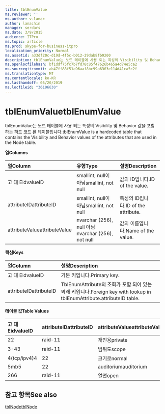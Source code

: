 ```yaml
---
title: tblEnumValue
ms.reviewer: ''
ms.author: v-lanac
author: lanachin
manager: serdars
ms.date: 3/9/2015
audience: ITPro
ms.topic: article
ms.prod: skype-for-business-itpro
localization_priority: Normal
ms.assetid: a33df20c-d19d-4f5c-b012-29dab8fb9200
description: tblEnumValue는 노드 테이블에 사용 되는 특성의 Visibility 및 Behavior 값을 포함 하는 하드 코드 된 테이블입니다.
ms.openlocfilehash: bf1ddf75fc7b7fd78c85f47626b465a4d74e5ca2
ms.sourcegitcommit: ab47ff88f51a96aaf8bc99a6303e114d41ca5c2f
ms.translationtype: MT
ms.contentlocale: ko-KR
ms.lasthandoff: 05/20/2019
ms.locfileid: "36196630"
---
```

# <a name="tblenumvalue"></a><span data-ttu-id="088fc-103">tblEnumValue</span><span class="sxs-lookup"><span data-stu-id="088fc-103">tblEnumValue</span></span>
 
<span data-ttu-id="088fc-104">tblEnumValue는 노드 테이블에 사용 되는 특성의 Visibility 및 Behavior 값을 포함 하는 하드 코드 된 테이블입니다.</span><span class="sxs-lookup"><span data-stu-id="088fc-104">tblEnumValue is a hardcoded table that contains the Visibility and Behavior values of the attributes that are used in the Node table.</span></span>
  
<span data-ttu-id="088fc-105">**열**</span><span class="sxs-lookup"><span data-stu-id="088fc-105">**Columns**</span></span>

|<span data-ttu-id="088fc-106">**열**</span><span class="sxs-lookup"><span data-stu-id="088fc-106">**Column**</span></span>|<span data-ttu-id="088fc-107">**유형**</span><span class="sxs-lookup"><span data-stu-id="088fc-107">**Type**</span></span>|<span data-ttu-id="088fc-108">**설명**</span><span class="sxs-lookup"><span data-stu-id="088fc-108">**Description**</span></span>|
|:-----|:-----|:-----|
|<span data-ttu-id="088fc-109">고 대 Eid</span><span class="sxs-lookup"><span data-stu-id="088fc-109">valueID</span></span>  <br/> |<span data-ttu-id="088fc-110">smallint, null이 아님</span><span class="sxs-lookup"><span data-stu-id="088fc-110">smallint, not null</span></span>  <br/> |<span data-ttu-id="088fc-111">값의 ID입니다.</span><span class="sxs-lookup"><span data-stu-id="088fc-111">ID of the value.</span></span>  <br/> |
|<span data-ttu-id="088fc-112">attributeID</span><span class="sxs-lookup"><span data-stu-id="088fc-112">attributeID</span></span>  <br/> |<span data-ttu-id="088fc-113">smallint, null이 아님</span><span class="sxs-lookup"><span data-stu-id="088fc-113">smallint, not null</span></span>  <br/> |<span data-ttu-id="088fc-114">특성의 ID입니다.</span><span class="sxs-lookup"><span data-stu-id="088fc-114">ID of the attribute.</span></span>  <br/> |
|<span data-ttu-id="088fc-115">attributeValue</span><span class="sxs-lookup"><span data-stu-id="088fc-115">attributeValue</span></span>  <br/> |<span data-ttu-id="088fc-116">nvarchar (256), null 아님</span><span class="sxs-lookup"><span data-stu-id="088fc-116">nvarchar (256), not null</span></span>  <br/> |<span data-ttu-id="088fc-117">값의 이름입니다.</span><span class="sxs-lookup"><span data-stu-id="088fc-117">Name of the value.</span></span>  <br/> |
   
<span data-ttu-id="088fc-118">**핵심**</span><span class="sxs-lookup"><span data-stu-id="088fc-118">**Keys**</span></span>

|<span data-ttu-id="088fc-119">**열**</span><span class="sxs-lookup"><span data-stu-id="088fc-119">**Column**</span></span>|<span data-ttu-id="088fc-120">**설명**</span><span class="sxs-lookup"><span data-stu-id="088fc-120">**Description**</span></span>|
|:-----|:-----|
|<span data-ttu-id="088fc-121">고 대 Eid</span><span class="sxs-lookup"><span data-stu-id="088fc-121">valueID</span></span>  <br/> |<span data-ttu-id="088fc-122">기본 키입니다.</span><span class="sxs-lookup"><span data-stu-id="088fc-122">Primary key.</span></span>  <br/> |
|<span data-ttu-id="088fc-123">attributeID</span><span class="sxs-lookup"><span data-stu-id="088fc-123">attributeID</span></span>  <br/> |<span data-ttu-id="088fc-124">TblEnumAttribute의 조회가 포함 되어 있는 외래 키입니다.</span><span class="sxs-lookup"><span data-stu-id="088fc-124">Foreign key with lookup in tblEnumAttribute.attributeID table.</span></span>  <br/> |
   
<span data-ttu-id="088fc-125">**테이블 값**</span><span class="sxs-lookup"><span data-stu-id="088fc-125">**Table Values**</span></span>

|<span data-ttu-id="088fc-126">**고 대 Eid**</span><span class="sxs-lookup"><span data-stu-id="088fc-126">**valueID**</span></span>|<span data-ttu-id="088fc-127">**attributeID**</span><span class="sxs-lookup"><span data-stu-id="088fc-127">**attributeID**</span></span>|<span data-ttu-id="088fc-128">**attributeValue**</span><span class="sxs-lookup"><span data-stu-id="088fc-128">**attributeValue**</span></span>|
|:-----|:-----|:-----|
|<span data-ttu-id="088fc-129">2</span><span class="sxs-lookup"><span data-stu-id="088fc-129">2</span></span>  <br/> |<span data-ttu-id="088fc-130">raid-1</span><span class="sxs-lookup"><span data-stu-id="088fc-130">1</span></span>  <br/> |<span data-ttu-id="088fc-131">개인용</span><span class="sxs-lookup"><span data-stu-id="088fc-131">private</span></span>  <br/> |
|<span data-ttu-id="088fc-132">3-4</span><span class="sxs-lookup"><span data-stu-id="088fc-132">3</span></span>  <br/> |<span data-ttu-id="088fc-133">raid-1</span><span class="sxs-lookup"><span data-stu-id="088fc-133">1</span></span>  <br/> |<span data-ttu-id="088fc-134">범위도</span><span class="sxs-lookup"><span data-stu-id="088fc-134">scope</span></span>  <br/> |
|<span data-ttu-id="088fc-135">4(tcp/ipv4)</span><span class="sxs-lookup"><span data-stu-id="088fc-135">4</span></span>  <br/> |<span data-ttu-id="088fc-136">2</span><span class="sxs-lookup"><span data-stu-id="088fc-136">2</span></span>  <br/> |<span data-ttu-id="088fc-137">크기로</span><span class="sxs-lookup"><span data-stu-id="088fc-137">normal</span></span>  <br/> |
|<span data-ttu-id="088fc-138">5mb</span><span class="sxs-lookup"><span data-stu-id="088fc-138">5</span></span>  <br/> |<span data-ttu-id="088fc-139">2</span><span class="sxs-lookup"><span data-stu-id="088fc-139">2</span></span>  <br/> |<span data-ttu-id="088fc-140">auditorium</span><span class="sxs-lookup"><span data-stu-id="088fc-140">auditorium</span></span>  <br/> |
|<span data-ttu-id="088fc-141">26</span><span class="sxs-lookup"><span data-stu-id="088fc-141">6</span></span>  <br/> |<span data-ttu-id="088fc-142">raid-1</span><span class="sxs-lookup"><span data-stu-id="088fc-142">1</span></span>  <br/> |<span data-ttu-id="088fc-143">열면</span><span class="sxs-lookup"><span data-stu-id="088fc-143">open</span></span>  <br/> |
   
## <a name="see-also"></a><span data-ttu-id="088fc-144">참고 항목</span><span class="sxs-lookup"><span data-stu-id="088fc-144">See also</span></span>

[<span data-ttu-id="088fc-145">tblNode</span><span class="sxs-lookup"><span data-stu-id="088fc-145">tblNode</span></span>](tblnode.md)

